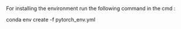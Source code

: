For installing the environment run the following command in the cmd :

conda env create -f pytorch_env.yml
